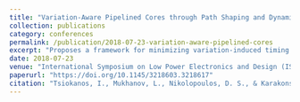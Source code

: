 ```yaml
---
title: "Variation-Aware Pipelined Cores through Path Shaping and Dynamic Cycle Adjustment: Case Study on a Floating-Point Unit"
collection: publications
category: conferences
permalink: /publication/2018-07-23-variation-aware-pipelined-cores
excerpt: "Proposes a framework for minimizing variation-induced timing failures in pipelined designs through path shaping and dynamic cycle adjustment, demonstrated on an IEEE-754 double precision floating-point unit."
date: 2018-07-23
venue: "International Symposium on Low Power Electronics and Design (ISLPED)"
paperurl: "https://doi.org/10.1145/3218603.3218617"
citation: "Tsiokanos, I., Mukhanov, L., Nikolopoulos, D. S., & Karakonstantis, G. (2018). Variation-Aware Pipelined Cores through Path Shaping and Dynamic Cycle Adjustment: Case Study on a Floating-Point Unit. In *Proceedings of the International Symposium on Low Power Electronics and Design (ISLPED '18)*, Article 52. https://doi.org/10.1145/3218603.3218617"
---
```

